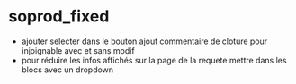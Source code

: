 # soprod_fixed
 
<!--
qualif: `info qualif` =>
    - rdv → /IDEA/ affiche un compte à rebours ou une info du prochain évènement à l'écran

dans le context menu :
    - modifier manuellement les infos du local storage ?

Portail ROI : #f00ece
SLM : #00a1e1
Acces Duda : #87a9e5
Acces Duda (producer) :
SOCOM : #edac06

-->

- ajouter selecter dans le bouton ajout commentaire de cloture pour injoignable avec et sans modif
- pour réduire les infos affichés sur la page de la requete mettre dans les blocs avec un dropdown

